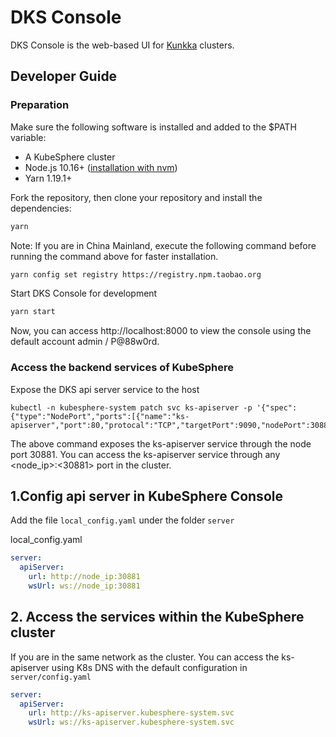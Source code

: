 # DKS Console

DKS Console is the web-based UI for  [Kunkka](https://github.com/gostship/kunkka) clusters.

## Developer Guide

### Preparation

Make sure the following software is installed and added to the \$PATH variable:

- A KubeSphere cluster
- Node.js 10.16+ ([installation with nvm](https://github.com/creationix/nvm#usage))
- Yarn 1.19.1+

Fork the repository, then clone your repository and install the dependencies:

```sh
yarn
```

Note: If you are in China Mainland, execute the following command before running the command above for faster installation.

```sh
yarn config set registry https://registry.npm.taobao.org
```

Start DKS Console for development  
```sh 
yarn start
```

Now, you can access http://localhost:8000 to view the console using the default account admin / P@88w0rd.


### Access the backend services of KubeSphere

Expose the DKS api server service to the host
```
kubectl -n kubesphere-system patch svc ks-apiserver -p '{"spec":{"type":"NodePort","ports":[{"name":"ks-apiserver","port":80,"protocal":"TCP","targetPort":9090,"nodePort":30881}]}}'
```

The above command exposes the ks-apiserver service through the node port 30881. You can access the ks-apiserver service through any <node_ip>:<30881> port in the cluster.

## 1.Config api server in KubeSphere Console

Add the file `local_config.yaml` under the folder `server`

local_config.yaml

```yaml
server:
  apiServer:
    url: http://node_ip:30881
    wsUrl: ws://node_ip:30881
```

## 2. Access the services within the KubeSphere cluster

If you are in the same network as the cluster. You can access the ks-apiserver using K8s DNS with the default configuration in `server/config.yaml`

```yaml
server:
  apiServer:
    url: http://ks-apiserver.kubesphere-system.svc
    wsUrl: ws://ks-apiserver.kubesphere-system.svc
```